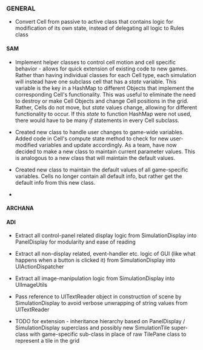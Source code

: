 ### GENERAL

+ Convert Cell from passive to active class that contains logic for modification of its own state, instead of delegating all logic to Rules class


#### SAM 
+ Implement helper classes to control cell motion and cell specific behavior - allows for quick extension of existing code to new games. Rather than having individual classes for each Cell type, each simulation will instead have one subclass cell that has a *state* variable. This variable is the key in a HashMap to different Objects that implement the corresponding Cell's functionality. This was useful to eliminate the need to destroy or make Cell Objects and change Cell positions in the grid. Rather, Cells do not move, but *state* values change, allowing for different functionality to occur. If this *state* to function HashMap were not used, there would have to be many *if* statements in every Cell subclass.

+ Created new class to handle user changes to game-wide variables. Added code in Cell's compute state method to check for new user-modified variables and update accordingly. As a team, have now decided to make a new class to maintain current parameter values. This is analogous to a new class that will maintain the default values. 

+ Created new class to maintain the default values of all game-specific variables. Cells no longer contain all default info, but rather get the default info from this new class.

+ 



#### ARCHANA




#### ADI
+ Extract all control-panel related display logic from SimulationDisplay into PanelDisplay for modularity and ease of reading
  
+ Extract all non-display related, event-handler etc. logic of GUI (like what happens when a button is clicked it) from SimulationDisplay into UIActionDispatcher  
  
+ Extract all image-manipulation logic from SimulationDisplay into UIImageUtils  
  
+ Pass reference to UITextReader object in construction of scene by SimulationDisplay to avoid verbose unwrapping of string values from UITextReader  
  
+ TODO for extension - inheritance hierarchy based on PanelDisplay / SimulationDisplay superclass and possibly new SimulationTile super-class with game-specific sub-class in place of raw TilePane class to represent a tile in the grid

  




